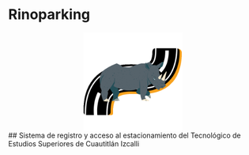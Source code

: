 # Rinoparking
<div style="display: flex; flex-wrap: wrap; justify-content: center; align-content: center; align-items:center;">
    <img src="assets/images/rinoparking-logo.png" alt="Rinoparking logo" width="200" height="200">
</div>
## Sistema de registro y acceso al estacionamiento del Tecnológico de Estudios Superiores de Cuautitlán Izcalli